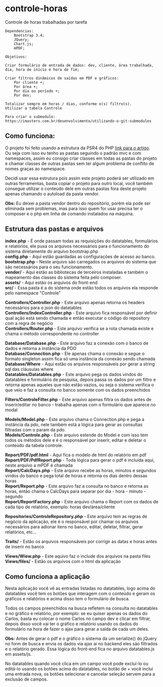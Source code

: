 # controle-horas
Controle de horas trabalhadas por tarefa

	Dependencias:
		Bootstrap 3.4;
		JQuery;
		Chart.js;
		mPDF;
		
	Objetivos:

	Criar formulário de entrada de dados: dev, cliente, área trabalhada, dia, hora de início e hora de fim;

	Criar filtros dinâmicos de saídas em PDF e gráficos:
		Por cliente +;
		Por área +;
		Por dia ou período +;
		Por dev;

	Totalizar sempre em horas / dias, conforme o(s) filtro(s).
	Utilizar a tabela Controle

    Para criar o submodulo:
    https://imasters.com.br/desenvolvimento/utilizando-o-git-submodules


## Como funciona:

O projeto foi feito usando a estrutura da PSR4 do PHP [link para o artigo](https://www.treinaweb.com.br/blog/psr-4-a-recomendacao-de-autoload-do-php/).\
Ou seja com isso eu tenho as pastas seguindo o padrão mvc e com namespaces, assim eu consigo criar classes em todas as pastas do projeto e chamar classes de outras pastas sem ter algum problema de conflito de nomes graças ao namespace.


Decidi usar essa estrutura pois assim este projeto poderá ser utilizado em outras ferramentas, basta copiar o projeto para outro local, você também consegue utilizar o conteúdo dele em outras pastas fora deste projeto apenas chamando o autoload da pasta vendor.

**Obs:** Eu deixei a pasta vendor dentro do repositório, porém ela pode ser eliminada sem problemas, mas para isso quem for usar precisa ter o composer e o php em linha de comando instalados na máquina.


## Estrutura das pastas e arquivos

**index.php** - É onde passam todas as requisições do datatables, formulários e relatórios, ele puxa os arquivos necessários para o funcionamento do sistema diretamente do arquivo bootstrap.php\
**config.php** - Aqui estão guardadas as configurações de acesso ao banco.\
**bootstrap.php** - Neste arquivo são carregados os arquivos do sistema que são necessários para o seu funcionamento.\
**vendor/** - Aqui estão as bibliotecas de terceiros instaladas e também o mapeamento das classes do sistema feita pelo composer.\
**assets/** - Aqui estão os arquivos do front-end\
**src/** - Essa pasta é a do sistema onde estão todos os arquivos ela responde pelo namespace "Controle"


**Controllers/Controller.php** - Este arquivo apenas retorna os headers necessários para o json do datatables\
**Controllers/IndexController.php** - Este arquivo fica responsável por definir qual ação está sendo chamada e então executar o código do repository com a regra de negócio\
**Controllers/Router.php** - Este arquivo verifica se a rota chamada existe e chama o método correspondente no controller


**Database/Database.php** - Este arquivo faz a conexão com o banco de dados e retorna a instância da PDO\
**Database/Connection.php** - Ele apenas chama o conexão e segue o formato singleton assim fica só uma instância da conexão sendo chamada\
**Database/Where** - Aqui estão os arquivos responsáveis por gerar a string sql das cláusulas where\
**Datatables/Datatables.php** - Este arquivo pega os dados vindos do datatables e formulário de pesquisa, depois passa os dados por um filtro e retorna apenas aqueles que não estão vazios, ou seja o sistema verifica o que veio e faz a consulta no banco somente com os dados preenchidos

**Filters/ControleFilter.php** - Este arquivo apenas filtra os dados antes de inserir/editar no banco - trabalha apenas com o formulário que aparece no modal

**Models/Model.php** - Este arquivo chama o Connection.php e pega a instância da pdo, nele também está a lógica para gerar as consultas filtradas com o param da pdo.\
**Models/Controle.php** - Este arquivo estende do Model e com isso tem todos os métodos dele e é o responsável por inserir, editar e deletar o conteúdo da tabela controle.


**Report/PDF/pdf.html** - Aqui fica o modelo de html do relatório em pdf\
**Report/PDF/PdfReport.php** - Toda lógica para gerar o pdf é incluída aqui, neste arquivo a mPDF é chamada\
**Report/CalcDays.php** - Este arquivo recebe as horas, minutos e segundos vindos do banco e pega total de horas e retorna os dias dentro dessas horas\
**Report/Report.php** - Este arquivo faz a consulta no banco e retorna as horas, então chama o CalcDays para separar por dia - hora - minuto - segundo\
**Report/ReportFactory.php** - Este arquivo chama o Report com os dados de cada tipo de relatório, exemplo: horas dev/área/cliente


**Repositories/ControleRepository.php** - Este arquivo tem as regras de negócio da aplicação, ele é o responsável por chamar os arquivos necessários para adionar itens no banco, editar, deletar, filtrar, gerar relatórios, etc...

**Traits/** - Estão os arquivos responsáveis por corrigir as datas e horas antes de inserir no banco

**Views/Wiew.php** - Este aquivo faz o include dos arquivos na pasta files\
**Views/files/** - Estão os arquivos com o html da aplicação



## Como funciona a aplicação
Nesta aplicação você vê as entradas listadas no datatables, logo acima do datatables você tem os botões que interagem com o conteúdo e geram os gráficos e relatórios e acima disso tem o formulário de busca.


Todos os campos preenchidos na busca refletem na consulta no datatables e no gráfico e relatório, por exemplo: se eu quiser apenas os dados do Carlos, basta eu colocar o nome Carlos no campo dev e clicar em filtrar, depois disso você vai ter o gráfico e relatório usando os dados do formulário na hora de fazer o ajax para gerar a saída de cada um deles.

**Obs:** Antes de gerar o pdf e o gráfico o sistema da um serialize() do jQuery no form de busca e envia os dados via ajax ai no backend eles são filtrados e o relatório gerado. Essa lógica do front-end fica no arquivo datatables.js em assets/js.

No datatables quando você clica em um campo você pode excluí-lo ou editá-lo usando os botões acima do datatables, no botão de + você incluí uma entrada nova, os botões selecionar e cancelar seleção servem para a exclusão de campos.
